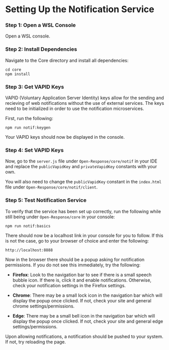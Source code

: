 # Setting Up the Notification Service

### Step 1: Open a WSL Console
Open a WSL console.

### Step 2: Install Dependencies
Navigate to the Core directory and install all dependencies:

```
cd core
npm install
```

### Step 3: Get VAPID Keys
VAPID (Voluntary Application Server Identity) keys allow for the sending and recieving of web notifications without the use of external services.
The keys need to be initialized in order to use the notification microservices.

First, run the following:

```
npm run notif:keygen
```

Your VAPID keys should now be displayed in the console.

### Step 4: Set VAPID Keys

Now, go to the `server.js` file under `Open-Response/core/notif` in your IDE and replace the `publicVapidKey` and `privateVapidKey` constants with your own. 

You will also need to change the `publicVapidKey` constant in the `index.html` file under `Open-Response/core/notif/client`.

### Step 5: Test Notification Service
To verify that the service has been set up correctly, run the following while still being under `Open-Response/core` in your console:

```
npm run notif:basics
```

There should now be a localhost link in your console for you to follow. If this is not the case, go to your browser of choice and enter the following:

```
http://localhost:8888
```

Now in the browser there should be a popup asking for notification permissions. If you do not see this immediately, try the following:

* **Firefox**: Look to the navigation bar to see if there is a small speech bubble icon. If there is, click it and enable notifications. Otherwise, check your notification settings in the Firefox settings.

* **Chrome**: There may be a small lock icon in the navigation bar which will display the popup once clicked. If not, check your site and general chrome settings/permissions.

* **Edge**: There may be a small bell icon in the navigation bar which will display the popup once clicked. If not, check your site and general edge settings/permissions.

Upon allowing notifications, a notification should be pushed to your system. If not, try reloading the page.

